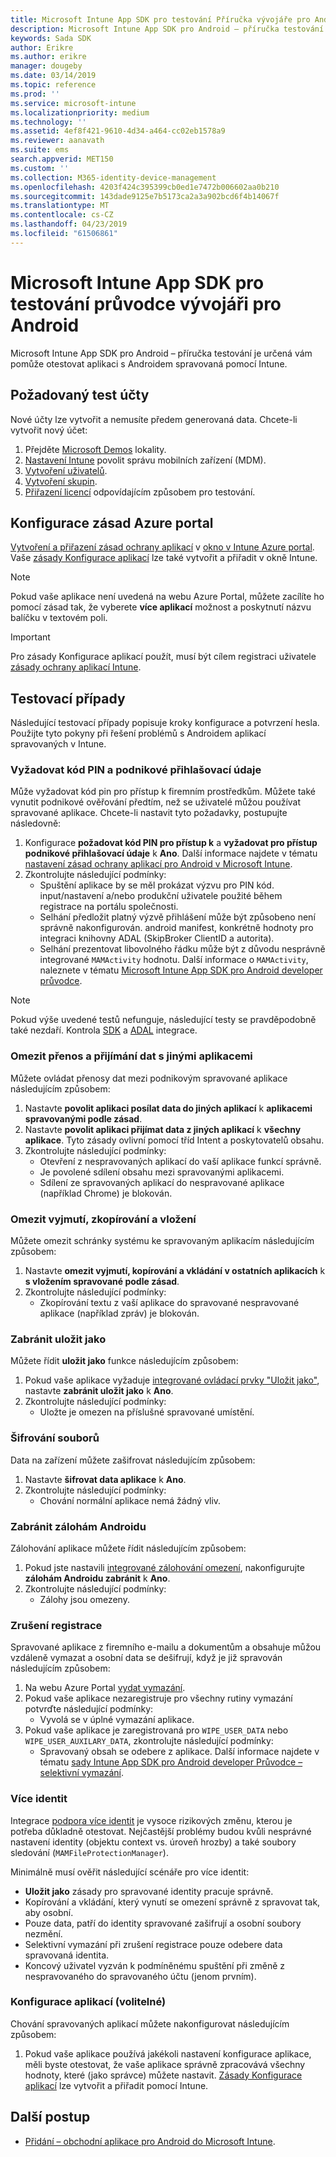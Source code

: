 ```yaml
---
title: Microsoft Intune App SDK pro testování Příručka vývojáře pro Android
description: Microsoft Intune App SDK pro Android – příručka testování umožňuje testovat svou aplikaci s Androidem spravovaná pomocí Intune.
keywords: Sada SDK
author: Erikre
ms.author: erikre
manager: dougeby
ms.date: 03/14/2019
ms.topic: reference
ms.prod: ''
ms.service: microsoft-intune
ms.localizationpriority: medium
ms.technology: ''
ms.assetid: 4ef8f421-9610-4d34-a464-cc02eb1578a9
ms.reviewer: aanavath
ms.suite: ems
search.appverid: MET150
ms.custom: ''
ms.collection: M365-identity-device-management
ms.openlocfilehash: 4203f424c395399cb0ed1e7472b006602aa0b210
ms.sourcegitcommit: 143dade9125e7b5173ca2a3a902bcd6f4b14067f
ms.translationtype: MT
ms.contentlocale: cs-CZ
ms.lasthandoff: 04/23/2019
ms.locfileid: "61506861"
---
```

# <a name="microsoft-intune-app-sdk-for-android-developers-testing-guide"></a>Microsoft Intune App SDK pro testování průvodce vývojáři pro Android

Microsoft Intune App SDK pro Android – příručka testování je určená vám pomůže otestovat aplikaci s Androidem spravovaná pomocí Intune.  

## <a name="prerequisite-test-accounts"></a>Požadovaný test účty
Nové účty lze vytvořit a nemusíte předem generovaná data. Chcete-li vytvořit nový účet:
1. Přejděte [Microsoft Demos](https://demos.microsoft.com/environments/create/tenant) lokality. 
2. [Nastavení Intune](https://docs.microsoft.com/intune/setup-steps) povolit správu mobilních zařízení (MDM).
3. [Vytvoření uživatelů](https://docs.microsoft.com/intune/users-add).
4. [Vytvoření skupin](https://docs.microsoft.com/intune/groups-add).
5. [Přiřazení licencí](https://docs.microsoft.com/intune/licenses-assign) odpovídajícím způsobem pro testování.


## <a name="azure-portal-policy-configuration"></a>Konfigurace zásad Azure portal
[Vytvoření a přiřazení zásad ochrany aplikací](https://docs.microsoft.com/intune/app-protection-policies) v [okno v Intune Azure portal](https://portal.azure.com/?feature.customportal=false#blade/Microsoft_Intune_Apps/MainMenu/14/selectedMenuItem/Overview). Vaše [zásady Konfigurace aplikací](https://docs.microsoft.com/intune/app-configuration-policies-overview) lze také vytvořit a přiřadit v okně Intune.

> [!NOTE]
> Pokud vaše aplikace není uvedená na webu Azure Portal, můžete zacílíte ho pomocí zásad tak, že vyberete **více aplikací** možnost a poskytnutí názvu balíčku v textovém poli.

> [!IMPORTANT]
> Pro zásady Konfigurace aplikací použít, musí být cílem registraci uživatele [zásady ochrany aplikací Intune](https://docs.microsoft.com/intune/app-protection-policy).

## <a name="test-cases"></a>Testovací případy

Následující testovací případy popisuje kroky konfigurace a potvrzení hesla. Použijte tyto pokyny při řešení problémů s Androidem aplikací spravovaných v Intune.

### <a name="required-pin-and-corporate-credentials"></a>Vyžadovat kód PIN a podnikové přihlašovací údaje

Může vyžadovat kód pin pro přístup k firemním prostředkům. Můžete také vynutit podnikové ověřování předtím, než se uživatelé můžou používat spravované aplikace. Chcete-li nastavit tyto požadavky, postupujte následovně:

1. Konfigurace **požadovat kód PIN pro přístup k** a **vyžadovat pro přístup podnikové přihlašovací údaje** k **Ano**. Další informace najdete v tématu [nastavení zásad ochrany aplikací pro Android v Microsoft Intune](app-protection-policy-settings-android.md#access-requirements).
2. Zkontrolujte následující podmínky:
    - Spuštění aplikace by se měl prokázat výzvu pro PIN kód. input/nastavení a/nebo produkční uživatele použité během registrace na portálu společnosti.
    - Selhání předložit platný výzvě přihlášení může být způsobeno není správně nakonfigurován. android manifest, konkrétně hodnoty pro integraci knihovny ADAL (SkipBroker ClientID a autorita).
    - Selhání prezentovat libovolného řádku může být z důvodu nesprávně integrované `MAMActivity` hodnotu. Další informace o `MAMActivity`, naleznete v tématu [Microsoft Intune App SDK pro Android developer průvodce](app-sdk-android.md).

> [!NOTE] 
> Pokud výše uvedené testů nefunguje, následující testy se pravděpodobně také nezdaří. Kontrola [SDK](app-sdk-android.md##sdk-integration) a [ADAL](app-sdk-android.md#configure-azure-active-directory-authentication-library-adal) integrace.

### <a name="restrict-transferring-and-receiving-data-with-other-apps"></a>Omezit přenos a přijímání dat s jinými aplikacemi
Můžete ovládat přenosy dat mezi podnikovým spravované aplikace následujícím způsobem:

1. Nastavte **povolit aplikaci posílat data do jiných aplikací** k **aplikacemi spravovanými podle zásad**.
2. Nastavte **povolit aplikaci přijímat data z jiných aplikací** k **všechny aplikace**. Tyto zásady ovlivní pomocí tříd Intent a poskytovatelů obsahu.
3. Zkontrolujte následující podmínky:
    - Otevření z nespravovaných aplikací do vaší aplikace funkcí správně.
    - Je povolené sdílení obsahu mezi spravovanými aplikacemi.
    - Sdílení ze spravovaných aplikací do nespravované aplikace (například Chrome) je blokován.

### <a name="restrict-cut-copy-and-paste"></a>Omezit vyjmutí, zkopírování a vložení
Můžete omezit schránky systému ke spravovaným aplikacím následujícím způsobem:

1. Nastavte **omezit vyjmutí, kopírování a vkládání v ostatních aplikacích** k **s vložením spravované podle zásad**.
2. Zkontrolujte následující podmínky:
    - Zkopírování textu z vaší aplikace do spravované nespravované aplikace (například zpráv) je blokován.

### <a name="prevent-save-as"></a>Zabránit **uložit jako**
Můžete řídit **uložit jako** funkce následujícím způsobem:

1. Pokud vaše aplikace vyžaduje [integrované ovládací prvky "Uložit jako"](app-sdk-android.md#example-determine-if-saving-to-device-or-cloud-storage-is-permitted), nastavte **zabránit uložit jako** k **Ano**.
2. Zkontrolujte následující podmínky:
    - Uložte je omezen na příslušné spravované umístění.

### <a name="file-encryption"></a>Šifrování souborů
Data na zařízení můžete zašifrovat následujícím způsobem:

1. Nastavte **šifrovat data aplikace** k **Ano**.
2. Zkontrolujte následující podmínky:
    - Chování normální aplikace nemá žádný vliv.

### <a name="prevent-android-backups"></a>Zabránit zálohám Androidu
Zálohování aplikace můžete řídit následujícím způsobem:

1. Pokud jste nastavili [integrované zálohování omezení](app-sdk-android.md#protecting-backup-data), nakonfigurujte **zálohám Androidu zabránit** k **Ano**.
2. Zkontrolujte následující podmínky:
    - Zálohy jsou omezeny.

### <a name="unenrollment"></a>Zrušení registrace
Spravované aplikace z firemního e-mailu a dokumentům a obsahuje můžou vzdáleně vymazat a osobní data se dešifrují, když je již spravován následujícím způsobem:

1. Na webu Azure Portal [vydat vymazání](https://docs.microsoft.com/intune/apps-selective-wipe).
2. Pokud vaše aplikace nezaregistruje pro všechny rutiny vymazání potvrďte následující podmínky:
    - Vyvolá se v úplné vymazání aplikace.
3. Pokud vaše aplikace je zaregistrovaná pro `WIPE_USER_DATA` nebo `WIPE_USER_AUXILARY_DATA`, zkontrolujte následující podmínky:
    - Spravovaný obsah se odebere z aplikace. Další informace najdete v tématu [sady Intune App SDK pro Android developer Průvodce – selektivní vymazání](app-sdk-android.md#selective-wipe).

### <a name="multi-identity"></a>Více identit
Integrace [podpora více identit](app-sdk-android.md#multi-identity-optional) je vysoce rizikových změnu, kterou je potřeba důkladně otestovat. Nejčastější problémy budou kvůli nesprávné nastavení identity (objektu context vs. úroveň hrozby) a také soubory sledování (`MAMFileProtectionManager`).

Minimálně musí ověřit následující scénáře pro více identit:

- **Uložit jako** zásady pro spravované identity pracuje správně.
- Kopírování a vkládání, který vynutí se omezení správně z spravovat tak, aby osobní.
- Pouze data, patří do identity spravované zašifrují a osobní soubory nezmění.
- Selektivní vymazání při zrušení registrace pouze odebere data spravovaná identita.
- Koncový uživatel vyzván k podmíněnému spuštění při změně z nespravovaného do spravovaného účtu (jenom prvním).

### <a name="app-configuration-optional"></a>Konfigurace aplikací (volitelné)
Chování spravovaných aplikací můžete nakonfigurovat následujícím způsobem:

1. Pokud vaše aplikace používá jakékoli nastavení konfigurace aplikace, měli byste otestovat, že vaše aplikace správně zpracovává všechny hodnoty, které (jako správce) můžete nastavit. [Zásady Konfigurace aplikací](https://docs.microsoft.com/intune/app-configuration-policies-overview) lze vytvořit a přiřadit pomocí Intune.

## <a name="next-steps"></a>Další postup

- [Přidání – obchodní aplikace pro Android do Microsoft Intune](lob-apps-android.md).
